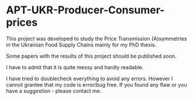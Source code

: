 # APT-UKR-Producer-Consumer-prices

This project was developed to study the Price Transmission (A)symmetries in the Ukrainian Food Supply Chains mainly for my PhD thesis. 


Some papers with the results of this project should be published soon.

I have to admit that it is quite messy and hardly readable. 


I have tried to doublecheck everything to avoid any errors. However I cannot grantee that my code is error/bug free. If you found any flaw or you have a suggestion - please contact me.
